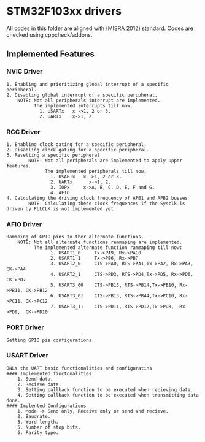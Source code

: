 # STM32F103xx drivers
  All codes in this folder are aligned with (MISRA 2012) standard. Codes are checked using cppcheck/addons.
## Implemented Features
### NVIC Driver
	1. Enabling and prioritizing global interrupt of a specific peripheral.
	2. Disabling global interrupt of a specific peripheral.
		NOTE: Not all peripherals interrupt are implemented.
			  The implemented interrupts till now:
				1. USARTx 	x ->1, 2 or 3. 
				2. UARTx	x->1, 2.
    
### RCC Driver
	1. Enabling clock gating for a specific peripheral.
  	2. Disabling clock gating for a specific peripheral.
  	3. Resetting a specific peripheral
      		NOTE: Not all peripherals are implemented to apply upper features.
	          	  The implemented peripherals till now:
		        	1. USARTx 	x ->1, 2 or 3. 
		        	2. UARTx	  x->1, 2.
            		3. IOPx     x->A, B, C, D, E, F and G.
            		4. AFIO.
  	4. Calculating the driving clock frequency of APB1 and APB2 busses
      		NOTE: Calculating these clock frequences if the Sysclk is driven by PLLCLK is not implemented yet.

### AFIO Driver
	Rammping of GPIO pins to ther alternate functions.
		NOTE: Not all alternate functions remmaping are implemented.
			  The implemented alternate function rammaping till now:
					1. USART1_0 	Tx->PA9, Rx->PA10
    				2. USART1_1 	Tx->PB6, Rx->PB7
   					3. USART2_0  	CTS->PA0, RTS->PA1,Tx->PA2, Rx->PA3, CK->PA4
    				4. USART2_1  	CTS->PD3, RTS->PD4,Tx->PD5, Rx->PD6, CK->PD7
    				5. USART3_00 	CTS->PB13, RTS->PB14,Tx->PB10, Rx->PB11, CK->PB12
    				6. USART3_01 	CTS->PB13, RTS->PB44,Tx->PC10, Rx->PC11, CK->PC12
    				7. USART3_11  	CTS->PD11, RTS->PD12,Tx->PD8,  Rx->PD9,  CK->PD10

### PORT Driver
	Setting GPIO pis configurations.

### USART Driver
	ONLY the UART basic functionalities and configuratins
	#### Implemented finctonalities
		1. Send data.
		2. Recieve data.
		3. Setting callback function to be executed when recieving data.
		4. Setting callback function to be executed when transmitting data done.
	#### Implented Configurations
		1. Mode -> Send only, Receive only or send and recieve.
		2. Baudrate.
		3. Word length.
		5. Number of stop bits.
		6. Parity type.
		
    
